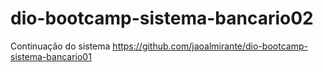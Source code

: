 # dio-bootcamp-sistema-bancario02
Continuação do sistema https://github.com/jaoalmirante/dio-bootcamp-sistema-bancario01
